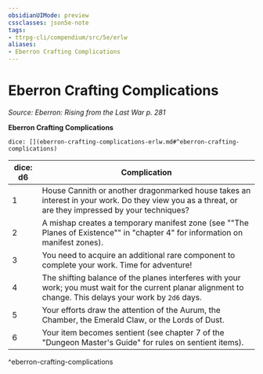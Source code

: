 ```yaml
---
obsidianUIMode: preview
cssclasses: json5e-note
tags:
- ttrpg-cli/compendium/src/5e/erlw
aliases:
- Eberron Crafting Complications
---
```

# Eberron Crafting Complications
*Source: Eberron: Rising from the Last War p. 281* 

**Eberron Crafting Complications**

`dice: [](eberron-crafting-complications-erlw.md#^eberron-crafting-complications)`

| dice: d6 | Complication |
|----------|--------------|
| 1 | House Cannith or another dragonmarked house takes an interest in your work. Do they view you as a threat, or are they impressed by your techniques? |
| 2 | A mishap creates a temporary manifest zone (see ""The Planes of Existence"" in "chapter 4" for information on manifest zones). |
| 3 | You need to acquire an additional rare component to complete your work. Time for adventure! |
| 4 | The shifting balance of the planes interferes with your work; you must wait for the current planar alignment to change. This delays your work by `2d6` days. |
| 5 | Your efforts draw the attention of the Aurum, the Chamber, the Emerald Claw, or the Lords of Dust. |
| 6 | Your item becomes sentient (see chapter 7 of the "Dungeon Master's Guide" for rules on sentient items). |
^eberron-crafting-complications